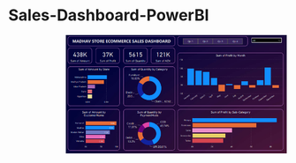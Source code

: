# Sales-Dashboard-PowerBI

 <img align="right" alt="Coding" width="400" src="https://github.com/vikaspabla/Sales-Dashboard-PowerBI/blob/main/Sales.PNG">
